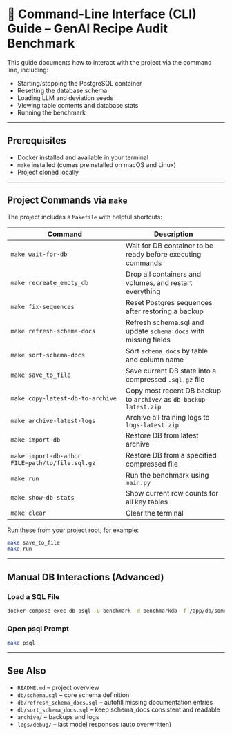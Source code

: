 # 🧰 Command-Line Interface (CLI) Guide – GenAI Recipe Audit Benchmark

This guide documents how to interact with the project via the command line, including:
- Starting/stopping the PostgreSQL container
- Resetting the database schema
- Loading LLM and deviation seeds
- Viewing table contents and database stats
- Running the benchmark

---

## Prerequisites

- Docker installed and available in your terminal
- `make` installed (comes preinstalled on macOS and Linux)
- Project cloned locally

---

## Project Commands via `make`

The project includes a `Makefile` with helpful shortcuts:

| Command                      | Description                                                   |
|------------------------------|---------------------------------------------------------------|
| `make wait-for-db`           | Wait for DB container to be ready before executing commands   |
| `make recreate_empty_db`     | Drop all containers and volumes, and restart everything        |
| `make fix-sequences`         | Reset Postgres sequences after restoring a backup             |
| `make refresh-schema-docs`   | Refresh schema.sql and update `schema_docs` with missing fields |
| `make sort-schema-docs`      | Sort `schema_docs` by table and column name                   |
| `make save_to_file`          | Save current DB state into a compressed `.sql.gz` file         |
| `make copy-latest-db-to-archive` | Copy most recent DB backup to `archive/` as `db-backup-latest.zip` |
| `make archive-latest-logs`   | Archive all training logs to `logs-latest.zip`                |
| `make import-db`             | Restore DB from latest archive                                |
| `make import-db-adhoc FILE=path/to/file.sql.gz` | Restore DB from a specified compressed file      |
| `make run`                   | Run the benchmark using `main.py`                             |
| `make show-db-stats`         | Show current row counts for all key tables                    |
| `make clear`                 | Clear the terminal                                            |

Run these from your project root, for example:

```bash
make save_to_file
make run
```

---

## Manual DB Interactions (Advanced)

### Load a SQL File
```bash
docker compose exec db psql -U benchmark -d benchmarkdb -f /app/db/some_script.sql
```

### Open psql Prompt
```bash
make psql
```

---

## See Also

- `README.md` – project overview
- `db/schema.sql` – core schema definition
- `db/refresh_schema_docs.sql` – autofill missing documentation entries
- `db/sort_schema_docs.sql` – keep schema_docs consistent and readable
- `archive/` – backups and logs
- `logs/debug/` – last model responses (auto overwritten)